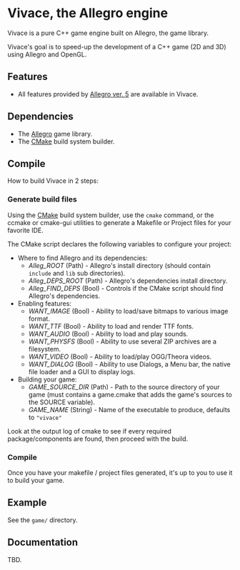 # Vivace, the Allegro engine

Vivace is a pure C++ game engine built on Allegro, the game library.

Vivace's goal is to speed-up the development of a C++ game (2D and 3D) using Allegro and OpenGL.

## Features

* All features provided by [Allegro ver. 5](http://liballeg.org/a5docs/trunk/) are available in Vivace.

## Dependencies

* The [Allegro](http://liballeg.org/) game library.
* The [CMake](https://cmake.org/) build system builder.

## Compile

How to build Vivace in 2 steps:

### Generate build files

Using the [CMake](https://cmake.org/) build system builder, use the `cmake` command, or the ccmake or cmake-gui
utilities to generate a Makefile or Project files for your favorite IDE.

The CMake script declares the following variables to configure your project:

* Where to find Allegro and its dependencies:
  * *Alleg_ROOT*        (Path)  - Allegro's install directory (should contain `include` and `lib` sub directories).
  * *Alleg_DEPS_ROOT*   (Path)  - Allegro's dependencies install directory.
  * *Alleg_FIND_DEPS*   (Bool)  - Controls if the CMake script should find Allegro's dependencies.
* Enabling features:
  * *WANT_IMAGE*        (Bool)  - Ability to load/save bitmaps to various image format.
  * *WANT_TTF*          (Bool)  - Ability to load and render TTF fonts.
  * *WANT_AUDIO*        (Bool)  - Ability to load and play sounds.
  * *WANT_PHYSFS*       (Bool)  - Ability to use several ZIP archives are a filesystem.
  * *WANT_VIDEO*        (Bool)  - Ability to load/play OGG/Theora videos.
  * *WANT_DIALOG*       (Bool)  - Ability to use Dialogs, a Menu bar, the native file loader and a GUI to display logs.
* Building your game:
  * *GAME_SOURCE_DIR*   (Path)  - Path to the source directory of your game (must contains a game.cmake that adds the
    game's sources to the SOURCE variable).
  * *GAME_NAME*       (String)  - Name of the executable to produce, defaults to `"vivace"`

Look at the output log of cmake to see if every required package/components are found, then proceed with the build.

### Compile

Once you have your makefile / project files generated, it's up to you to use it to build your game.

## Example

See the `game/` directory.

## Documentation

TBD.
